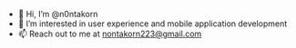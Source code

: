 - 👋 Hi, I’m @n0ntakorn
- 👀 I’m interested in user experience and mobile application development
- 📫 Reach out to me at nontakorn223@gmail.com
     

<!---
n0ntakorn/n0ntakorn is a ✨ special ✨ repository because its `README.md` (this file) appears on your GitHub profile.
You can click the Preview link to take a look at your changes.
--->
